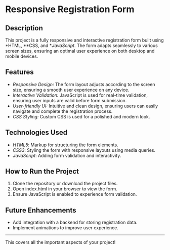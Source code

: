 

# Responsive Registration Form

## Description

This project is a fully responsive and interactive registration form built using *HTML, **CSS, and **JavaScript*. The form adapts seamlessly to various screen sizes, ensuring an optimal user experience on both desktop and mobile devices.

## Features

- *Responsive Design:* The form layout adjusts according to the screen size, ensuring a smooth user experience on any device.
- *Interactive Validation:* JavaScript is used for real-time validation, ensuring user inputs are valid before form submission.
- *User-friendly UI:* Intuitive and clean design, ensuring users can easily navigate and complete the registration process.
- *CSS Styling:* Custom CSS is used for a polished and modern look.
  
## Technologies Used

- *HTML5*: Markup for structuring the form elements.
- *CSS3*: Styling the form with responsive layouts using media queries.
- *JavaScript*: Adding form validation and interactivity.

## How to Run the Project

1. Clone the repository or download the project files.
2. Open index.html in your browser to view the form.
3. Ensure JavaScript is enabled to experience form validation.

## Future Enhancements

- Add integration with a backend for storing registration data.
- Implement animations to improve user experience.
  
---

This covers all the important aspects of your project!
